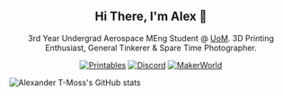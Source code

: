 <div align="center">

## Hi There, I'm Alex 👋
3rd Year Undergrad Aerospace MEng Student @ [UoM](https://www.manchester.ac.uk/). 3D Printing Enthusiast, General Tinkerer & Spare Time Photographer.

[![Printables](https://img.shields.io/badge/Printables-orange?style=for-the-badge&logo=printables&logoColor=white)](https://www.printables.com/@AlexanderT_Moss)
[![Discord](https://img.shields.io/badge/Discord-7289da?style=for-the-badge&logo=discord&logoColor=white)](https://discord.com/users/alexandertmoss)
[![MakerWorld](https://img.shields.io/static/v1?label=&message=MakerWorld&color=%2300AE42&style=for-the-badge&logo=bambulab&logoColor=white)](https://makerworld.com/en/@AlexanderT_Moss)

</div>




![Alexander T-Moss's GitHub stats](https://github-readme-stats.vercel.app/api?username=Alexander-T-Moss&show_icons=true&theme=transparent)
